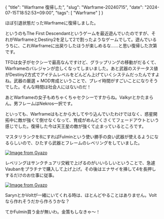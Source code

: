{
    "title": "Warframe 復帰した",
    "slug": "Warframe-20240715",
    "date": "2024-07-15T18:52:53+09:00",
    "tags": [
        "Warframe"
    ]
}

ほぼ引退状態だったWarframeに復帰しました。

というのもThe First Descendantというゲームを最近遊んでいたのですが、それがWarframeとDestiny2を足して2で割ったようなゲームでして。遊んでいるうちに、これWarframeに出戻りしたほうが楽しめるな……と思い復帰した次第です。

TFDは女子がセクシーで最高なんですけど、グラップリングの移動がだるくて、Warframeのバレジャンが恋しくなってしまいました。あと武器のステータス値がDestiny2方式でアイテムレベルをどんどん上げていくシステムだったんですよね。武器の厳選 + MOD育成ということで、プレイ時間がすごいことになりそうでした。そんな時間は社会人にはないのだ！

あとWarframeの女子もめちゃくちゃセクシーですからね。Valkyrとかたまらん。男フレームはNekros一択です。

といっても、Warframeはもとから大してやり込んでいたわけではなく、惑星開拓中に敵が強くて倒せなくなって、育成がめんどくさくてフェードアウトという感じでした。復帰した今は天王星の敵が強くて止まっているところです。


マスタリランクを8にすればFulminという使い勝手の良い武器が使えるようになるらしいので、ひたすら武器とフレームのレベリングをしていました。

[![Image from Gyazo](https://i.gyazo.com/0df44fb1dbffaf3549ad610fe8e9c70f.jpg)](https://gyazo.com/0df44fb1dbffaf3549ad610fe8e9c70f)

レベリングはサンクチュアリ交戦で上げるのがいいらしいということで、急遽Vaubanをプラチナで購入して上げ上げ。その後はエナサイを挿して4を長押しするだけのお仕事に従事。

[![Image from Gyazo](https://i.gyazo.com/0abfc77b3f201c1433cfc5e70558f595.jpg)](https://gyazo.com/0abfc77b3f201c1433cfc5e70558f595)

SarynとかVoltが一緒にいてくれる時は、ほとんどやることはありません。Voltなら作れそうだから作ろうかな？

てかFulmin買う金が無いわ。金策もしなきゃ～！